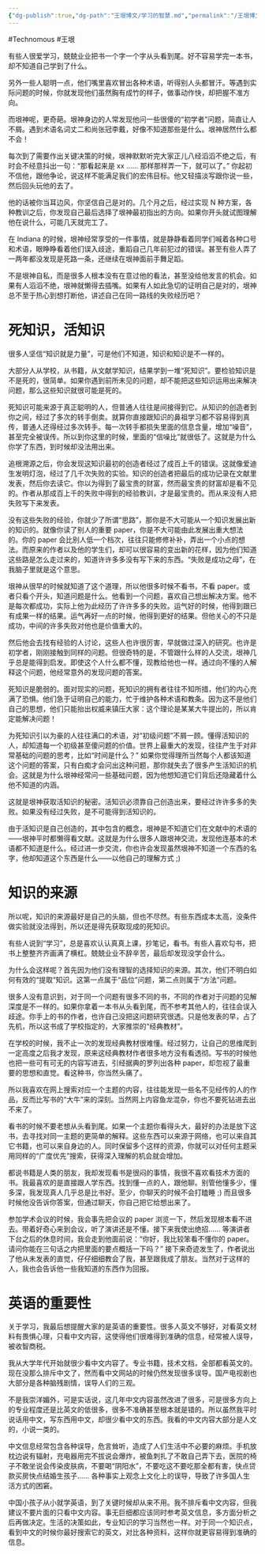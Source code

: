 ```yaml
---
{"dg-publish":true,"dg-path":"王垠博文/学习的智慧.md","permalink":"/王垠博文/学习的智慧/","created":"2023-12-12T14:44:04.000+08:00","updated":"2023-12-12T14:45:18.000+08:00"}
---
```


#Technomous #王垠

有些人很爱学习，兢兢业业把书一个字一个字从头看到尾。好不容易学完一本书，却不知道自己学到了什么。

另外一些人聪明一点，他们嘴里喜欢冒出各种术语，听得别人头都冒汗。等遇到实际问题的时候，你就发现他们虽然胸有成竹的样子，做事动作快，却把握不准方向。

而垠神呢，更奇葩。垠神身边的人常发现他问一些很傻的“初学者”问题，简直让人不屑。遇到术语名词丈二和尚张冠李戴，好像不知道那些是什么。垠神居然什么都不会！

每次到了需要作出关键决策的时候，垠神默默听完大家正儿八经滔滔不绝之后，有时会不经意抖出一句：“那看起来是 xx …… 那样那样弄一下，就可以了。” 你起初不信他，跟他争论，说这样不能满足我们的宏伟目标。他又轻描淡写跟你说一些，然后回头玩他的去了。

他的话被你当耳边风，你坚信自己是对的。几个月之后，经过实现 N 种方案，各种教训之后，你发现自己最后选择了垠神最初指出的方向。如果你开头就试图理解他在说什么，可能几天就完工了。

在 Indiana 的时候，垠神经常享受的一件事情，就是静静看着同学们喊着各种口号和术语，眼睁睁看着他们误入歧途，重蹈自己几年前犯过的错误。甚至有些人弄了一两年都没发现是死路一条，还继续在垠神面前手舞足蹈。

不是垠神自私，而是很多人根本没有在意过他的看法，甚至没给他发言的机会。如果有人滔滔不绝，垠神就懒得去插嘴。如果有人如此急切的证明自己是对的，垠神总不至于热心到想打断他，讲述自己在同一路线的失败经历吧？

# 死知识，活知识

很多人坚信“知识就是力量”，可是他们不知道，知识和知识是不一样的。

大部分人从学校，从书籍，从文献学知识，结果学到一堆“死知识”。要检验知识是不是死的，很简单。如果你遇到前所未见的问题，却不能把这些知识运用出来解决问题，那么这些知识就很可能是死的。

死知识可能来源于真正聪明的人，但普通人往往是间接得到它。从知识的创造者到你之间，经过了多次的转手倒卖。就算你直接跟知识的鼻祖学习都不容易得到真传，普通人还得经过多次转手。每一次转手都损失里面的信息含量，增加“噪音”，甚至完全被误传。所以到你这里的时候，里面的“信噪比”就很低了。这就是为什么你学了东西，到时候却没法用出来。

追根溯源之后，你会发现这知识最初的创造者经过了成百上千的错误。这就像爱迪生发明灯泡，经过了几千次失败的实验。知识的创造者把最后的成功记录在文献里发表，然后你去读它。你以为得到了最宝贵的财富，然而最宝贵的财富却是看不见的。作者从那成百上千的失败中得到的经验教训，才是最宝贵的。而从来没有人把失败写下来发表。

没有这些失败的经验，你就少了所谓“思路”，那你是不大可能从一个知识发展出新的知识的。就像你读了别人的重要 paper，你是不大可能由此发展出重大想法的。你的 paper 会比别人低一个档次，往往只能修修补补，弄出一个小点的想法。而原来的作者以及他的学生们，却可以很容易的变出新的花样，因为他们知道这些路是怎么走过来的，知道许许多多没有写下来的东西。“失败是成功之母”，在我脑子里就是这个意思。

垠神从很早的时候就知道了这个道理，所以他很多时候不看书，不看 paper。或者只看个开头，知道问题是什么。他看到一个问题，喜欢自己想出解决方案。他不是每次都成功，实际上他为此经历了许许多多的失败。运气好的时候，他得到跟已有成果一样的结果。运气再好一点的时候，他得到更好的结果。但他关心的不只是成功，中间的许多失败对他也是价值重大的。

然后他会去找有经验的人讨论，这些人也许很厉害，早就做过深入的研究。也许是初学者，刚刚接触到同样的问题。但很奇特的是，不管跟什么样的人交流，垠神几乎总是能得到启发。即使这个人什么都不懂，现教给他也一样。通过向不懂的人解释这个问题，他经常意外的发现问题的答案。

死知识是脆弱的。面对现实的问题，死知识的拥有者往往不知所措，他们的内心充满了恐惧。他们急于证明自己的能力，忙于维护各种术语和教条。因为这不是他们自己的思想，他们只能抬出权威来镇压大家：这个理论是某某大牛提出的，所以肯定能解决问题！

为死知识引以为豪的人往往满口的术语，对“初级问题”不屑一顾。懂得活知识的人，却知道每一个初级甚至傻问题的价值。世界上最重大的发现，往往产生于对非常基础的问题的思考，比如“时间是什么？” 如果你觉得理所当然每个人都该知道这个问题的答案，只有白痴才会问出这种问题，那你就失去了很多产生活知识的机会。这就是为什么垠神经常问一些基础问题，因为他想知道它们背后还隐藏着什么他不知道的内涵。

这就是垠神获取活知识的秘密。活知识必须靠自己创造出来，要经过许许多多的失败。如果没有经过失败，是不可能得到活知识的。

由于活知识是自己创造的，其中包含的概念，垠神是不知道它们在文献中的术语的——垠神平时都懒得看文献。这就是为什么很多人跟垠神交流，发现他连基本的术语都不知道是什么。经过进一步交流，你也许会发现虽然垠神不知道一个东西的名字，他却知道这个东西是什么——以他自己的理解方式 ;)

# 知识的来源

所以呢，知识的来源最好是自己的头脑，但也不尽然。有些东西成本太高，没条件做实验就没法得到，所以还是得先获取现成的死知识。

有些人说到“学习”，总是喜欢认认真真上课，抄笔记，看书。有些人喜欢勾书，把书上整整齐齐画满了横杠。兢兢业业不辞辛苦，最后却发现没学会什么。

为什么会这样呢？首先因为他们没有理智的选择知识的来源。其次，他们不明白如何有效的“提取”知识。这第一点属于“品位”问题，第二点则属于“方法”问题。

很多人没有意识到，对于同一个问题有很多不同的书，不同的作者对于问题的见解深度是不一样的。如果你拿着一本书从头看到尾，而不参考其他人的，往往会误入歧途。你手上的书的作者，也许自己没把这问题研究很透。只是他发表的早，占了先机，所以这书成了学校指定的，大家推崇的“经典教材”。

在学校的时候，我不止一次的发现经典教材很难懂。经过努力，让自己的思维爬到一定高度之后我才发现，原来这经典教材作者很多地方没有看透彻。写书的时候他也把一些可有可无的内容写进去，引经据典的罗列出各种 paper，却忽视了最重要的思想和直觉。看这种书，你当然头痛了。

所以我喜欢在网上搜索对应一个主题的内容，往往能发现一些名不见经传的人的作品，反而比写书的“大牛”来的深刻。当然网上内容鱼龙混杂，你也不要死钻进去出不来了。

看书的时候不要老想从头看到尾。如果一个主题你看得头大，最好的办法是放下这书，去寻找对同一主题的更简单的解释。这些东西可以来源于网络，也可以来自其它书籍，也可以来自身边的人。同时保留多个这样的资源，你就可以对任何主题采用同样的“广度优先”搜索，获得深入理解的机会就会增加。

都说书籍是人类的朋友，我却发现看书是很闷的事情，我很不喜欢看技术方面的书。我最喜欢的是直接跟人学东西。找到懂一点的人，跟他聊。别管他懂多少，懂多深，我发现真人几乎总是比书好。至少，你聊天的时候不会打瞌睡 ;) 而且很多时候他没告诉你答案，但通过聊天，你自己把它给想出来了。

参加学术会议的时候，我会事先把会议的 paper 浏览一下，然后发现根本看不进去。带着好奇心来到会议，听了演讲还是不懂。接下来我使出绝招…… 等演讲者下台之后的休息时间，我会走到他面前说：“你好，我比较笨看不懂你的 paper。请问你能在三句话之内把里面的要点概括一下吗？” 接下来奇迹发生了，作者说出了他从未发表的直觉，仔仔细细教会了我，甚至跟我成了朋友。当然对于这样的人，我也会告诉他一些我知道的东西作为回报。

# 英语的重要性

关于学习，我最后想提醒大家的是英语的重要性。很多人英文不够好，对看英文材料有畏惧心理，只看中文内容，这使得他们很难得到准确的信息，经常被人误导，被收智商税。

我从大学年代开始就很少看中文内容了。专业书籍，技术文档，全部都看英文的。现在没那么排斥中文了，然而看中文网站的时候仍然发现很多误导。国产电视剧也大部分是各种脑残剧情，误导人们的三观。

不是我崇洋媚外，可是实话说，这几年中文内容虽然改进了很多，可是很多方向上的专业程度还是比英文的低很多，很多不准确甚至根本就是错的。所以虽然我平时说话用中文，写东西用中文，却很少看中文的东西。我看的中文内容大部分是人文的，小说一类的。

中文信息经常包含各种误导，危言耸听，造成了人们生活中不必要的麻烦。手机放枕边说有辐射，充电器用完不拔说会爆炸，被鱼刺扎了不敢自己弄下去，医院的椅子不敢坐说会传染皮肤病，不要喝“阴阳水”，不要吃这不要吃那全都有害，快点贷款买房快点结婚生孩子…… 各种事实上观念上文化上的误导，导致了许多国人生活方式的困窘。

中国小孩子从小就学英语，到了关键时候却从来不用。我不排斥看中文内容，但我建议不要片面的只看中文内容。事无巨细都应该同时参考英文信息，多方面分析之后再做决定。生活的决策如此，专业知识的学习当然也一样。对于同一个知识点，看到中文的时候你最好搜索它的英文，对比各种资料，这样你就更容易得到准确的信息。